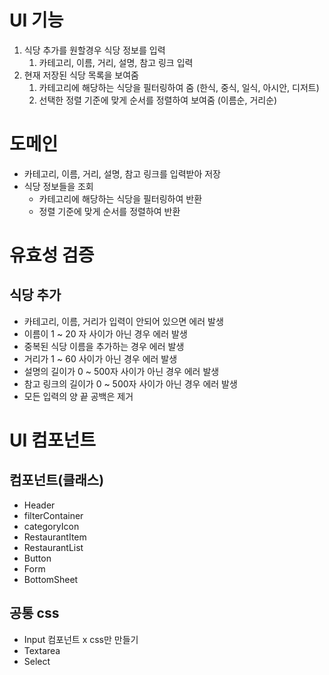 # UI 기능

1. 식당 추가를 원할경우 식당 정보를 입력
   1. 카테고리, 이름, 거리, 설명, 참고 링크 입력
2. 현재 저장된 식당 목록을 보여줌
   1. 카테고리에 해당하는 식당을 필터링하여 줌 (한식, 중식, 일식, 아시안, 디저트)
   2. 선택한 정렬 기준에 맞게 순서를 정렬하여 보여줌 (이름순, 거리순)

# 도메인

- 카테고리, 이름, 거리, 설명, 참고 링크를 입력받아 저장
- 식당 정보들을 조회
  - 카테고리에 해당하는 식당을 필터링하여 반환
  - 정렬 기준에 맞게 순서를 정렬하여 반환

# 유효성 검증

## 식당 추가

- 카테고리, 이름, 거리가 입력이 안되어 있으면 에러 발생
- 이름이 1 ~ 20 자 사이가 아닌 경우 에러 발생
- 중복된 식당 이름을 추가하는 경우 에러 발생
- 거리가 1 ~ 60 사이가 아닌 경우 에러 발생
- 설명의 길이가 0 ~ 500자 사이가 아닌 경우 에러 발생
- 참고 링크의 길이가 0 ~ 500자 사이가 아닌 경우 에러 발생
- 모든 입력의 양 끝 공백은 제거

# UI 컴포넌트

## 컴포넌트(클래스)

- Header
- filterContainer
- categoryIcon
- RestaurantItem
- RestaurantList
- Button
- Form
- BottomSheet

## 공통 css

- Input 컴포넌트 x css만 만들기
- Textarea
- Select
